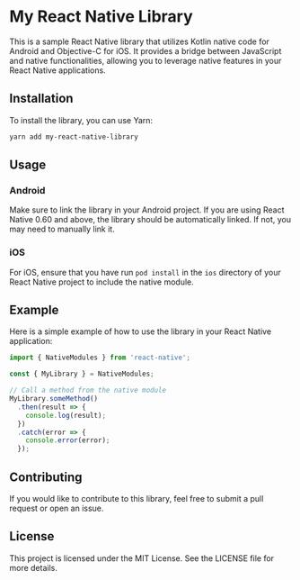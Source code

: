 # My React Native Library

This is a sample React Native library that utilizes Kotlin native code for Android and Objective-C for iOS. It provides a bridge between JavaScript and native functionalities, allowing you to leverage native features in your React Native applications.

## Installation

To install the library, you can use Yarn:

```bash
yarn add my-react-native-library
```

## Usage

### Android

Make sure to link the library in your Android project. If you are using React Native 0.60 and above, the library should be automatically linked. If not, you may need to manually link it.

### iOS

For iOS, ensure that you have run `pod install` in the `ios` directory of your React Native project to include the native module.

## Example

Here is a simple example of how to use the library in your React Native application:

```javascript
import { NativeModules } from 'react-native';

const { MyLibrary } = NativeModules;

// Call a method from the native module
MyLibrary.someMethod()
  .then(result => {
    console.log(result);
  })
  .catch(error => {
    console.error(error);
  });
```

## Contributing

If you would like to contribute to this library, feel free to submit a pull request or open an issue.

## License

This project is licensed under the MIT License. See the LICENSE file for more details.